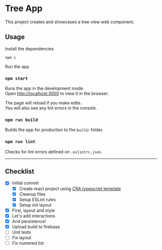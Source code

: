 # Tree App

This project creates and showcases a tree view web component.

## Usage

Install the dependencies

`npm i`

Run the app

### `npm start`

Runs the app in the development mode.\
Open [http://localhost:3000](http://localhost:3000) to view it in the browser.

The page will reload if you make edits.\
You will also see any lint errors in the console.

### `npm run build`

Builds the app for production to the `build/` folder.

### `npm run lint`

Checks for lint errors defined on `.eslintrc.json`.

---

## Checklist

- [x] Initial commit
  - [x] Create react project using [CRA typescript template](https://create-react-app.dev/docs/adding-typescript)
  - [x] Cleanup files
  - [x] Setup ESLint rules
  - [x] Setup init layout
- [x] First, layout and style
- [x] Let's add interactions
- [x] And persistence!
- [x] Upload build to firebase
- [ ] Unit tests
- [ ] Fix layout
- [ ] Fix numered list
